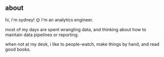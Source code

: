 ## about
hi, i'm sydney! 🌞 i'm an analytics engineer.

most of my days are spent wrangling data, and thinking about how to maintain data pipelines or reporting.

when not at my desk, i like to people-watch, make things by hand, and read good books.
